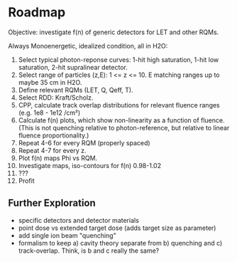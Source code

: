 # Roadmap

Objective: investigate f(n) of generic detectors for LET and other RQMs.

Always Monoenergetic, idealized condition, all in H2O:
1) Select typical photon-reponse curves: 1-hit high saturation, 1-hit low saturation, 2-hit supralinear detector.
2) Select range of particles (z,E): 1 <= z <= 10. E matching ranges up to maybe 35 cm in H2O.
3) Define relevant RQMs (LET, Q, Qeff, T).
4) Select RDD: Kraft/Scholz.
5) CPP, calculate track overlap distributions for relevant fluence ranges (e.g. 1e8 - 1e12 /cm²)
6) Calculate f(n) plots, which show non-linearity as a function of fluence. (This is not quenching relative to photon-reference, but relative to linear fluence proportionality.)
7) Repeat 4-6 for every RQM (properly spaced)
8) Repeat 4-7 for every z.
9) Plot f(n) maps Phi vs RQM.
10) Investigate maps, iso-contours for f(n) 0.98-1.02
11) ???
12) Profit

## Further Exploration
- specific detectors and detector materials
- point dose vs extended target dose (adds target size as parameter)
- add single ion beam "quenching"
- formalism to keep a) cavity theory separate from b) quenching and c) track-overlap. Think, is b and c really the same?
